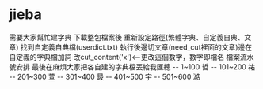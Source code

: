 # jieba

需要大家幫忙建字典
下載整包檔案後
重新設定路徑(繁體字典、自定義自典、文章)
找到自定義自典檔(userdict.txt)
執行後邊切文章(need_cut裡面的文章)邊在自定義的字典檔加詞
改cut_content('x')<--更改這個數字，數字即檔名
檔案流水號安排
最後在麻煩大家把各自建的字典檔丟給我匯總
-- 1~100 哲 
-- 101~200 祐 
-- 201~300 萱 
-- 301~400 晸
-- 401~500 宇
-- 501~600 澔
